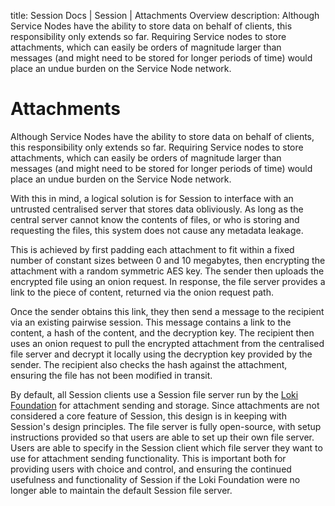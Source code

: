 title: Session Docs | Session | Attachments Overview
description: Although Service Nodes have the ability to store data on behalf of clients, this responsibility only extends so far. Requiring Service nodes to store attachments, which can easily be orders of magnitude larger than messages (and might need to be stored for longer periods of time) would place an undue burden on the Service Node network.

# Attachments 

Although Service Nodes have the ability to store data on behalf of clients, this responsibility only extends so far. Requiring Service nodes to store attachments, which can easily be orders of magnitude larger than messages (and might need to be stored for longer periods of time) would place an undue burden on the Service Node network.

With this in mind, a logical solution is for Session to interface with an untrusted centralised server that stores data obliviously. As long as the central server cannot know the contents of files, or who is storing and requesting the files, this system does not cause any metadata leakage.

This is achieved by first padding each attachment to fit within a fixed number of constant sizes between 0 and 10 megabytes, then encrypting the attachment with a random symmetric AES key. The sender then uploads the encrypted file using an onion request. In response, the file server provides a link to the piece of content, returned via the onion request path.

Once the sender obtains this link, they then send a message to the recipient via an existing pairwise session. This message contains a link to the content, a hash of the content, and the decryption key. The recipient then uses an onion request to pull the encrypted attachment from the centralised file server and decrypt it locally using the decryption key provided by the sender. The recipient also checks the hash against the attachment, ensuring the file has not been modified in transit.

By default, all Session clients use a Session file server run by the [Loki Foundation](https://loki.foundation) for attachment sending and storage. Since attachments are not considered a core feature of Session, this design is in keeping with Session's design principles. The file server is fully open-source, with setup instructions provided so that users are able to set up their own file server. Users are able to specify in the Session client which file server they want to use for attachment sending functionality. This is important both for providing users with choice and control, and ensuring the continued usefulness and functionality of Session if the Loki Foundation were no longer able to maintain the default Session file server.